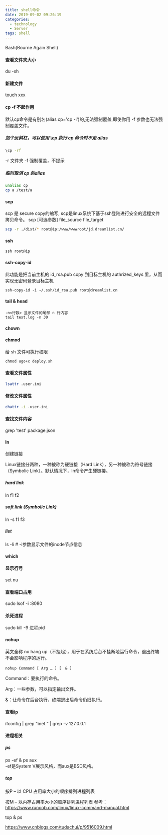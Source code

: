 ```yaml
---
title: shell命令
date: 2019-09-02 09:26:19
categories:
  - technology
  - Server
tags: shell
---
```

Bash(Bourne Again Shell)

#### 查看文件夹大小
du -sh

#### 新建文件
touch xxx

#### cp -f 不起作用
默认cp命令是有别名(alias cp='cp -i')的,无法强制覆盖,即使你用 -f 参数也无法强制覆盖文件。
##### 加个反斜杠，可以使用 \cp 执行 cp 命令时不走 alias
```bash
\cp -rf 
```
-r 文件夹
-f 强制覆盖，不提示
##### 临时取消 cp 的alias
```bash
unalias cp
cp a /test/a
```

#### scp
scp 是 secure copy的缩写, scp是linux系统下基于ssh登陆进行安全的远程文件拷贝命令。
scp [可选参数] file_source file_target 
```bash
scp -r ./dist/* root@ip:/www/wwwroot/jd.dreamlist.cn/
```

#### ssh
```
ssh root@ip
```
#### ssh-copy-id
此功能是把当前主机的 id_rsa.pub copy 到目标主机的 authrized_keys 里，从而实现无密码登录目标主机
```
ssh-copy-id -i ~/.ssh/id_rsa.pub root@dreamlist.cn
```
#### tail & head
```
-n<行数> 显示文件的尾部 n 行内容
tail test.log -n 30

```
#### chown
#### chmod
给 sh 文件可执行权限
```
chmod ugo+x deploy.sh
```
#### 查看文件属性

```bash
lsattr .user.ini
```
#### 修改文件属性

```bash
chattr -i .user.ini
```
#### 查找文件内容
grep 'test' package.json

#### ln

创建链接

Linux链接分两种，一种被称为硬链接（Hard Link），另一种被称为符号链接（Symbolic Link）。默认情况下，ln命令产生硬链接。
##### hard link
ln f1 f2 
##### soft link (Symbolic Link)
ln -s f1 f3

##### list
ls -li   # -i参数显示文件的inode节点信息


#### which

#### 显示行号
set nu

#### 查看端口占用
sudo lsof -i :8080
#### 杀死进程
sudo kill -9 进程pid

#### nohup
英文全称 no hang up（不挂起），用于在系统后台不挂断地运行命令，退出终端不会影响程序的运行。
```
nohup Command [ Arg … ] [　& ]
```
Command：要执行的命令。

Arg：一些参数，可以指定输出文件。

&：让命令在后台执行，终端退出后命令仍旧执行。
#### 查看ip
ifconfig | grep "inet " | grep -v 127.0.0.1

#### 进程相关
##### ps
ps -ef & ps aux  
-ef是System V展示风格，而aux是BSD风格。 

##### top
按P – 以 CPU 占用率大小的顺序排列进程列表

按M – 以内存占用率大小的顺序排列进程列表
参考：
https://www.runoob.com/linux/linux-command-manual.html

top & ps

https://www.cnblogs.com/tudachui/p/9516009.html